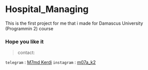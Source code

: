 # Hospital_Managing
This is the first project for me that i made for Damascus University (Programmin 2) course


### Hope you like it

> contact:

`telegram` : [M7md Kerdi](https://t.me/M0Ordy)
`instagram` : [m07a_k2](https://www.instagram.com/m07a_k2/)
